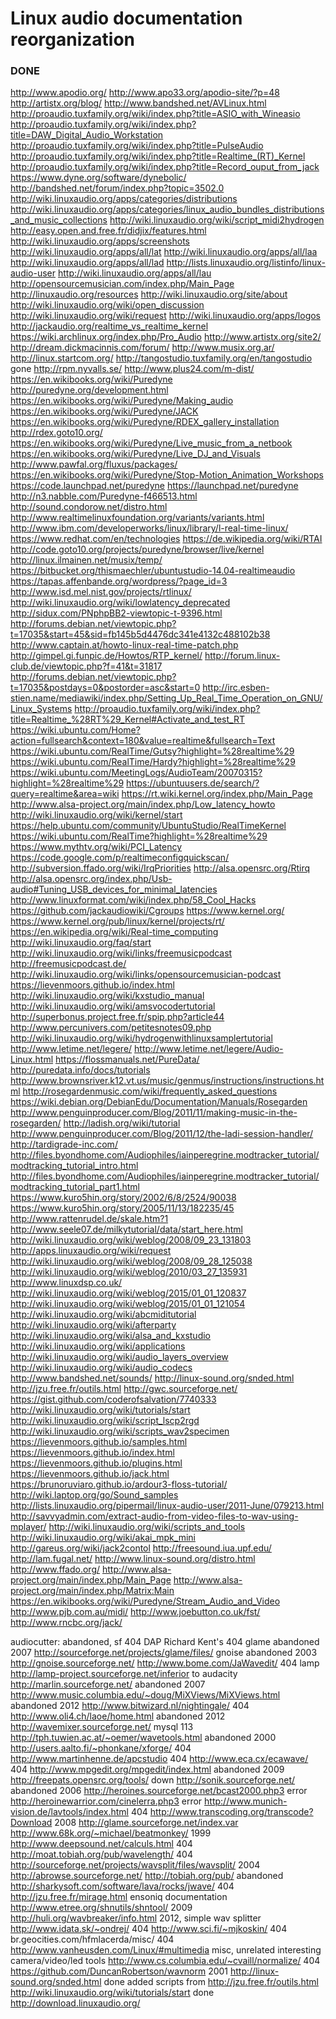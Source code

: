 # Linux audio documentation reorganization

### DONE ####

http://www.apodio.org/
http://www.apo33.org/apodio-site/?p=48
http://artistx.org/blog/
http://www.bandshed.net/AVLinux.html
http://proaudio.tuxfamily.org/wiki/index.php?title=ASIO_with_Wineasio
http://proaudio.tuxfamily.org/wiki/index.php?title=DAW_Digital_Audio_Workstation
http://proaudio.tuxfamily.org/wiki/index.php?title=PulseAudio
http://proaudio.tuxfamily.org/wiki/index.php?title=Realtime_(RT)_Kernel
http://proaudio.tuxfamily.org/wiki/index.php?title=Record_ouput_from_jack
https://www.dyne.org/software/dynebolic/
http://bandshed.net/forum/index.php?topic=3502.0
http://wiki.linuxaudio.org/apps/categories/distributions
http://wiki.linuxaudio.org/apps/categories/linux_audio_bundles_distributions_and_music_collections
http://wiki.linuxaudio.org/wiki/script_midi2hydrogen
http://easy.open.and.free.fr/didjix/features.html
http://wiki.linuxaudio.org/apps/screenshots
http://wiki.linuxaudio.org/apps/all/lat
http://wiki.linuxaudio.org/apps/all/laa
http://wiki.linuxaudio.org/apps/all/lad
http://lists.linuxaudio.org/listinfo/linux-audio-user
http://wiki.linuxaudio.org/apps/all/lau
http://opensourcemusician.com/index.php/Main_Page
http://linuxaudio.org/resources
http://wiki.linuxaudio.org/site/about
http://wiki.linuxaudio.org/wiki/open_discussion
http://wiki.linuxaudio.org/wiki/request
http://wiki.linuxaudio.org/apps/logos
http://jackaudio.org/realtime_vs_realtime_kernel
https://wiki.archlinux.org/index.php/Pro_Audio
http://www.artistx.org/site2/
http://dream.dickmacinnis.com/forum/
http://www.musix.org.ar/
http://linux.startcom.org/
http://tangostudio.tuxfamily.org/en/tangostudio gone
http://rpm.nyvalls.se/
http://www.plus24.com/m-dist/
https://en.wikibooks.org/wiki/Puredyne
http://puredyne.org/development.html
https://en.wikibooks.org/wiki/Puredyne/Making_audio
https://en.wikibooks.org/wiki/Puredyne/JACK
https://en.wikibooks.org/wiki/Puredyne/RDEX_gallery_installation
http://rdex.goto10.org/
https://en.wikibooks.org/wiki/Puredyne/Live_music_from_a_netbook
https://en.wikibooks.org/wiki/Puredyne/Live_DJ_and_Visuals
http://www.pawfal.org/fluxus/packages/
https://en.wikibooks.org/wiki/Puredyne/Stop-Motion_Animation_Workshops
https://code.launchpad.net/puredyne
https://launchpad.net/puredyne
http://n3.nabble.com/Puredyne-f466513.html
http://sound.condorow.net/distro.html
http://www.realtimelinuxfoundation.org/variants/variants.html
http://www.ibm.com/developerworks/linux/library/l-real-time-linux/
https://www.redhat.com/en/technologies
https://de.wikipedia.org/wiki/RTAI
http://code.goto10.org/projects/puredyne/browser/live/kernel
http://linux.ilmainen.net/musix/temp/
https://bitbucket.org/thismaechler/ubuntustudio-14.04-realtimeaudio
https://tapas.affenbande.org/wordpress/?page_id=3
http://www.isd.mel.nist.gov/projects/rtlinux/
http://wiki.linuxaudio.org/wiki/lowlatency_deprecated
http://sidux.com/PNphpBB2-viewtopic-t-9396.html
http://forums.debian.net/viewtopic.php?t=17035&start=45&sid=fb145b5d4476dc341e4132c488102b38
http://www.captain.at/howto-linux-real-time-patch.php
http://gimpel.gi.funpic.de/Howtos/RTP_kernel/
http://forum.linux-club.de/viewtopic.php?f=41&t=31817
http://forums.debian.net/viewtopic.php?t=17035&postdays=0&postorder=asc&start=0
http://irc.esben-stien.name/mediawiki/index.php/Setting_Up_Real_Time_Operation_on_GNU/Linux_Systems
http://proaudio.tuxfamily.org/wiki/index.php?title=Realtime_%28RT%29_Kernel#Activate_and_test_RT
https://wiki.ubuntu.com/Home?action=fullsearch&context=180&value=realtime&fullsearch=Text
https://wiki.ubuntu.com/RealTime/Gutsy?highlight=%28realtime%29
https://wiki.ubuntu.com/RealTime/Hardy?highlight=%28realtime%29
https://wiki.ubuntu.com/MeetingLogs/AudioTeam/20070315?highlight=%28realtime%29
https://ubuntuusers.de/search/?query=realtime&area=wiki
https://rt.wiki.kernel.org/index.php/Main_Page
http://www.alsa-project.org/main/index.php/Low_latency_howto
http://wiki.linuxaudio.org/wiki/kernel/start
https://help.ubuntu.com/community/UbuntuStudio/RealTimeKernel
https://wiki.ubuntu.com/RealTime?highlight=%28realtime%29
https://www.mythtv.org/wiki/PCI_Latency
https://code.google.com/p/realtimeconfigquickscan/
http://subversion.ffado.org/wiki/IrqPriorities
http://alsa.opensrc.org/Rtirq
http://alsa.opensrc.org/index.php/Usb-audio#Tuning_USB_devices_for_minimal_latencies
http://www.linuxformat.com/wiki/index.php/58_Cool_Hacks
https://github.com/jackaudiowiki/Cgroups
https://www.kernel.org/
https://www.kernel.org/pub/linux/kernel/projects/rt/
https://en.wikipedia.org/wiki/Real-time_computing
http://wiki.linuxaudio.org/faq/start
http://wiki.linuxaudio.org/wiki/links/freemusicpodcast
http://freemusicpodcast.de/
http://wiki.linuxaudio.org/wiki/links/opensourcemusician-podcast
https://lievenmoors.github.io/index.html
http://wiki.linuxaudio.org/wiki/kxstudio_manual
http://wiki.linuxaudio.org/wiki/amsvocodertutorial
http://superbonus.project.free.fr/spip.php?article44
http://www.percunivers.com/petitesnotes09.php
http://wiki.linuxaudio.org/wiki/hydrogenwithlinuxsamplertutorial
http://www.letime.net/legere/
http://www.letime.net/legere/Audio-Linux.html
https://flossmanuals.net/PureData/
http://puredata.info/docs/tutorials
http://www.brownsriver.k12.vt.us/music/genmus/instructions/instructions.html
http://rosegardenmusic.com/wiki/frequently_asked_questions
https://wiki.debian.org/DebianEdu/Documentation/Manuals/Rosegarden
http://www.penguinproducer.com/Blog/2011/11/making-music-in-the-rosegarden/
http://ladish.org/wiki/tutorial
http://www.penguinproducer.com/Blog/2011/12/the-ladi-session-handler/
http://tardigrade-inc.com/
http://files.byondhome.com/Audiophiles/iainperegrine.modtracker_tutorial/modtracking_tutorial_intro.html
http://files.byondhome.com/Audiophiles/iainperegrine.modtracker_tutorial/modtracking_tutorial_part1.html
https://www.kuro5hin.org/story/2002/6/8/2524/90038
https://www.kuro5hin.org/story/2005/11/13/182235/45
http://www.rattenrudel.de/skale.htm?1
http://www.seele07.de/milkytutorial/data/start_here.html
http://wiki.linuxaudio.org/wiki/weblog/2008/09_23_131803
http://apps.linuxaudio.org/wiki/request
http://wiki.linuxaudio.org/wiki/weblog/2008/09_28_125038
http://wiki.linuxaudio.org/wiki/weblog/2010/03_27_135931
http://www.linuxdsp.co.uk/
http://wiki.linuxaudio.org/wiki/weblog/2015/01_01_120837
http://wiki.linuxaudio.org/wiki/weblog/2015/01_01_121054
http://wiki.linuxaudio.org/wiki/abcmiditutorial
http://wiki.linuxaudio.org/wiki/afterparty
http://wiki.linuxaudio.org/wiki/alsa_and_kxstudio
http://wiki.linuxaudio.org/wiki/applications
http://wiki.linuxaudio.org/wiki/audio_layers_overview
http://wiki.linuxaudio.org/wiki/audio_codecs
http://www.bandshed.net/sounds/
http://linux-sound.org/snded.html
http://jzu.free.fr/outils.html
http://gwc.sourceforge.net/
https://gist.github.com/coderofsalvation/7740333
http://wiki.linuxaudio.org/wiki/tutorials/start
http://wiki.linuxaudio.org/wiki/script_lscp2rgd
http://wiki.linuxaudio.org/wiki/scripts_wav2specimen
https://lievenmoors.github.io/samples.html
https://lievenmoors.github.io/index.html
https://lievenmoors.github.io/plugins.html
https://lievenmoors.github.io/jack.html
https://brunoruviaro.github.io/ardour3-floss-tutorial/
http://wiki.laptop.org/go/Sound_samples
http://lists.linuxaudio.org/pipermail/linux-audio-user/2011-June/079213.html
http://savvyadmin.com/extract-audio-from-video-files-to-wav-using-mplayer/
http://wiki.linuxaudio.org/wiki/scripts_and_tools
http://wiki.linuxaudio.org/wiki/akai_mpk_mini
http://gareus.org/wiki/jack2contol
http://freesound.iua.upf.edu/
http://lam.fugal.net/
http://www.linux-sound.org/distro.html
http://www.ffado.org/
http://www.alsa-project.org/main/index.php/Main_Page
http://www.alsa-project.org/main/index.php/Matrix:Main
https://en.wikibooks.org/wiki/Puredyne/Stream_Audio_and_Video
http://www.pjb.com.au/midi/
http://www.joebutton.co.uk/fst/
http://www.rncbc.org/jack/

audiocutter: abandoned, sf 404
DAP Richard Kent's 404
glame abandoned 2007 http://sourceforge.net/projects/glame/files/
gnoise abandoned 2003 http://gnoise.sourceforge.net/
http://www.bome.com/JaWavedit/ 404
lamp http://lamp-project.sourceforge.net/inferior to audacity
http://marlin.sourceforge.net/ abandoned 2007
http://www.music.columbia.edu/~doug/MiXViews/MiXViews.html abandoned 2012
http://www.bitwizard.nl/nightingale/ 404
http://www.oli4.ch/laoe/home.html abandoned 2012
http://wavemixer.sourceforge.net/ mysql 113
http://tph.tuwien.ac.at/~oemer/wavetools.html abandoned 2000
http://users.aalto.fi/~phonkane/xforge/ 404
http://www.martinhenne.de/apcstudio 404
http://www.eca.cx/ecawave/ 404
http://www.mpgedit.org/mpgedit/index.html abandoned 2009
http://freepats.opensrc.org/tools/ down
http://sonik.sourceforge.net/ abandoned 2006
http://heroines.sourceforge.net/bcast2000.php3 error
http://heroinewarrior.com/cinelerra.php3 error
http://www.munich-vision.de/lavtools/index.html 404
http://www.transcoding.org/transcode?Download 2008
http://glame.sourceforge.net/index.var
http://www.68k.org/~michael/beatmonkey/ 1999
http://www.deepsound.net/calculs.html 404
http://moat.tobiah.org/pub/wavelength/ 404
http://sourceforge.net/projects/wavsplit/files/wavsplit/ 2004
http://abrowse.sourceforge.net/
http://tobiah.org/pub/ abandoned
http://sharkysoft.com/software/lava/rocks/jwave/ 404
http://jzu.free.fr/mirage.html ensoniq documentation
http://www.etree.org/shnutils/shntool/ 2009
http://huli.org/wavbreaker/info.html 2012, simple wav splitter
http://www.idata.sk/~ondrej/ 404
http://www.sci.fi/~mjkoskin/ 404
br.geocities.com/hfmlacerda/misc/ 404
http://www.vanheusden.com/Linux/#multimedia misc, unrelated interesting camera/video/led tools
http://www.cs.columbia.edu/~cvaill/normalize/ 404
https://github.com/DuncanRobertson/wavnorm 2001
http://linux-sound.org/snded.html done
added scripts from http://jzu.free.fr/outils.html
http://wiki.linuxaudio.org/wiki/tutorials/start done
http://download.linuxaudio.org/